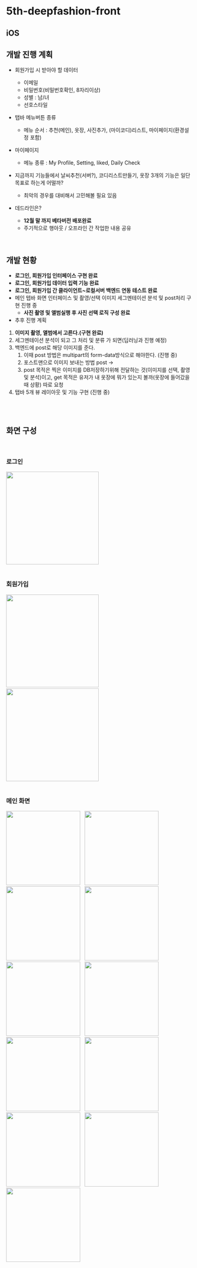 <br>

<br>



# 5th-deepfashion-front

## iOS

## 개발 진행 계획 
- 회원가입 시 받아야 할 데이터
    - 이메일
    - 비밀번호(비밀번호확인, 8자리이상)
    - 성별 : 남/녀
    - 선호스타일

- 탭바 메뉴버튼 종류 
    - 메뉴 순서 : 추천(메인), 옷장, 사진추가, (마이코디)리스트,  마이페이지(환경설정 포함)
- 마이페이지 
    - 메뉴 종류 : My Profile, Setting, liked, Daily Check
- 지금까지 기능들에서 날씨추천(서버?), 코디리스트만들기, 옷장 3개의 기능은 일단 목표로 하는게 어떨까?
    - 최악의 경우를 대비해서 고민해볼 필요 있음
- 데드라인은? 
    - **12월 말 까지 베타버전 배포완료**
    - 주기적으로 행아웃 / 오프라인 간 작업한 내용 공유



<br>




## 개발 현황 
- **로그인, 회원가입 인터페이스 구현 완료**
- **로그인, 회원가입 데이터 입력 기능 완료**
- **로그인, 회원가입 간 클라이언트~로컬서버 백엔드 연동 테스트 완료**
- 메인 텝바 화면 인터페이스 및 촬영/선택 이미지 세그멘테이션 분석 및 post처리 구현 진행 중
  - **사진 촬영 및 앨범실행 후 사진 선택 로직 구성 완료**
- 추후 진행 계획
1. **이미지 촬영, 앨범에서 고른다.(구현 완료)**
2. 세그멘테이션 분석이 되고 그 처리 및 분류 가 되면(딥러닝과 진행 예정)
3. 백엔드에 post로 해당 이미지를 준다.
    1. 이때 post 방법은 multipart의 form-data방식으로 해야한다. (진행 중)
    2. 포스트맨으로 이미지 보내는 방법 post -> 
    3. post 목적은 찍은 이미지를 DB저장하기위해 전달하는 것(이미지를 선택, 촬영 및 분석)이고, get 목적은 유저가 내 옷장에 뭐가 있는지 볼까(옷장에 들어갔을 때 상황) 따로 요청
4. 탭바 5개 뷰 레이아웃 및 기능 구현 (진행 중)





<br>

<br>



## 화면 구성 

<br>



### 로그인 


<div>
<img width="250" src="https://user-images.githubusercontent.com/4410021/71447151-b1bc1280-276e-11ea-910c-14d712de23b3.jpeg">
</div>

<br>

### 회원가입

<div>
<img width="250" src="https://user-images.githubusercontent.com/4410021/71447159-b385d600-276e-11ea-93d4-77e553613792.jpeg"> &nbsp;
<img width="250" src="https://user-images.githubusercontent.com/4410021/71447160-b385d600-276e-11ea-9df7-1e03084cc3f5.jpeg">
</div>
<br>



### 메인 화면

<div>
  <img width=200 src="https://user-images.githubusercontent.com/4410021/71447152-b254a900-276e-11ea-997b-3739cec7f49e.jpeg"> &nbsp;
<img width=200 src="https://user-images.githubusercontent.com/4410021/71447153-b254a900-276e-11ea-9704-c30d04124f4c.jpeg"> &nbsp;
<img width=200 src="https://user-images.githubusercontent.com/4410021/71447154-b254a900-276e-11ea-85f6-0c98c213286d.jpeg"> &nbsp;
<img width=200 src="https://user-images.githubusercontent.com/4410021/71479224-cd8aeb80-2836-11ea-8594-36207635a9f6.jpeg"> &nbsp;
<img width=200 src="https://user-images.githubusercontent.com/4410021/71479302-1d69b280-2837-11ea-82bc-81ac37ec9ff9.jpeg"> &nbsp;    
<img width=200 src="https://user-images.githubusercontent.com/4410021/71479225-cd8aeb80-2836-11ea-9ea5-b6a68ed1369a.jpeg"> &nbsp;  
<img width=200 src="https://user-images.githubusercontent.com/4410021/71479227-ce238200-2836-11ea-8db8-2541de377502.jpeg"> &nbsp;  
<img width=200 src="https://user-images.githubusercontent.com/4410021/71479229-ce238200-2836-11ea-98e0-0c3996ebe6e2.jpeg"> &nbsp;      
<img width=200 src="https://user-images.githubusercontent.com/4410021/71447156-b2ed3f80-276e-11ea-897b-acf8a5bc651d.jpeg"> &nbsp;
<img width=200 src="https://user-images.githubusercontent.com/4410021/71447157-b2ed3f80-276e-11ea-838c-94b1d36d0009.jpeg"> &nbsp;
<img width=200 src="https://user-images.githubusercontent.com/4410021/71447158-b2ed3f80-276e-11ea-8fee-1647524b0767.jpeg">
</div>

<br>

<br>

